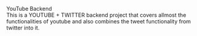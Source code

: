YouTube Backend<br>
This is a YOUTUBE + TWITTER backend project that covers allmost the functionalities of youtube and also combines the tweet functionality from twitter into it. 
